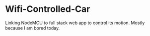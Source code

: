 # Wifi-Controlled-Car
Linking NodeMCU to full stack web app to control its motion. Mostly because I am bored today.
